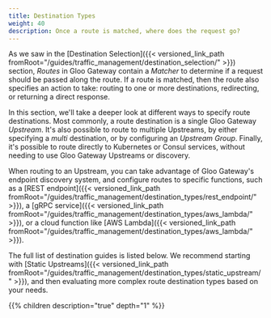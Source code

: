 ```yaml
---
title: Destination Types
weight: 40
description: Once a route is matched, where does the request go?
---
```


As we saw in the [Destination Selection]({{< versioned_link_path fromRoot="/guides/traffic_management/destination_selection/" >}}) section, *Routes* in Gloo Gateway contain a *Matcher* to determine if a request should be passed along the route. If a route is matched, then the route also specifies an action to take: routing to one or more destinations, redirecting, or returning a direct response.

In this section, we'll take a deeper look at different ways to specify route destinations. Most commonly, a route destination is a single Gloo Gateway *Upstream*. It's also possible to route to multiple Upstreams, by either specifying a *multi* destination, or by configuring an *Upstream Group*. Finally, it's possible to route directly to Kubernetes or Consul services, without needing to use Gloo Gateway Upstreams or discovery. 

When routing to an Upstream, you can take advantage of Gloo Gateway's endpoint discovery system, and configure routes to specific functions, such as a [REST endpoint]({{< versioned_link_path fromRoot="/guides/traffic_management/destination_types/rest_endpoint/" >}}), a [gRPC service]({{< versioned_link_path fromRoot="/guides/traffic_management/destination_types/aws_lambda/" >}}), or a cloud function like [AWS Lambda]({{< versioned_link_path fromRoot="/guides/traffic_management/destination_types/aws_lambda/" >}}). 

The full list of destination guides is listed below. We recommend starting with [Static Upstreams]({{< versioned_link_path fromRoot="/guides/traffic_management/destination_types/static_upstream/" >}}), and then evaluating more complex route destination types based on your needs.

{{% children description="true" depth="1" %}}